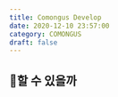```yaml
---
title: Comongus Develop
date: 2020-12-10 23:57:00
category: COMONGUS
draft: false
---
```


## 🚀할 수 있을까

